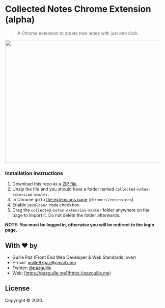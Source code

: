 # Collected Notes Chrome Extension (alpha)

> A Chrome extension to create new notes with just one click.

<img src="collected-notes.jpg" width="640" height="400">

### Installation Instructions

1. Download this repo as a [ZIP file](https://github.com/GoogleChrome/web-vitals-extension/archive/master.zip).
2. Unzip the file and you should have a folder named `collected-notes-extension-master`.
3. In Chrome go to [the extensions page](chrome://extensions) (`chrome://extensions`).
4. Enable `Developer Mode` checkbox.
5. Drag the `collected-notes-extension-master` folder anywhere on the page to import it. Do not delete the folder afterwards.

**NOTE: You must be logged in, otherwise you will be redirect to the login page.**

## With ❤ by

- Guille Paz (Front End Web Developer & Web Standards lover)
- E-mail: [guille87paz@gmail.com](mailto:guille87paz@gmail.com)
- Twitter: [@pazguille](https://twitter.com/pazguille)
- Web: [https://pazguille.me](https://pazguille.me)

## License

Copyright © 2020.
